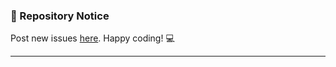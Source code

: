 ### 🚨 Repository Notice

Post new issues [here](https://github.com/revolist/revogrid). Happy coding! 💻

---